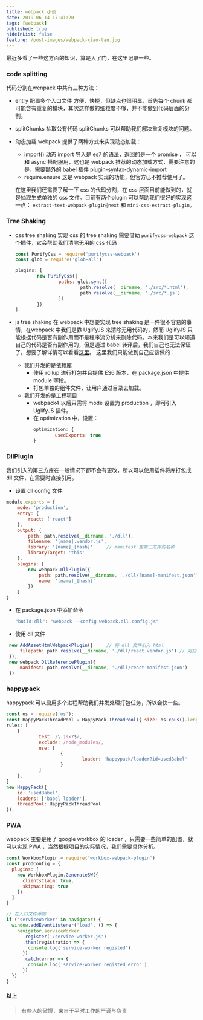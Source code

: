 ```yaml
---
title: webpack 小谈
date: 2019-06-14 17:41:20
tags: [webpack]
published: true
hideInList: false
feature: /post-images/webpack-xiao-tan.jpg
---
```

最近多看了一些这方面的知识，算是入了门，在这里记录一些。

### code splitting

代码分割在wenpack 中共有三种方法：

* entry 配置多个入口文件
	方便，快捷，但缺点也很明显，首先每个 chunk 都可能含有重复的模块，其次这样做的细粒度不够，并不能做到代码层面的分割。
		
* splitChunks 抽取公有代码
	splitChunks 可以帮助我们解决重复模块的问题。
		
* 动态加载
	webpack 提供了两种方式来实现动态加载：
	* import()
		动态 import 导入是 es7 的语法，返回的是一个 promise ， 可以和 async 搭配服用，这也是 webpack 推荐的动态加载方式，需要注意的是，需要额外的 babel 插件 plugin-syntax-dynamic-import
	* require.ensure
		这是 webpack 实现的功能，但官方已不推荐使用了。
		
	在这里我们还需要了解一下 css 的代码分割，在 css 层面目前能做到的，就是抽取生成单独的 css 文件。目前有两个plugin 可以帮助我们很好的实现这一点： `extract-text-webpack-plugin@next` 和 `mini-css-extract-plugin`。
	
### Tree Shaking

* css tree shaking
实现 css 的 tree shaking 需要借助 `purifycss-webpack` 这个插件，它会帮助我们清除无用的 css 代码

	```javascript
	const PurifyCss = require('purifycss-webpack')
	const glob = require('glob-all')

	plugins: [
			new PurifyCss({
					paths: glob.sync([
							path.resolve(__dirname, './src/*.html'),
							path.resolve(__dirname, './src/*.js')
					])
			})
	]
	```
	
* js tree shaking
在 webpack 中想要实现 tree shaking 是一件很不容易的事情，在webpack 中我们是靠 UglifyJS 来清除无用代码的，然而 UglifyJS 只能根据代码是否有副作用而不是程序流分析来删除代码。本来我们是可以知道自己的代码是否有副作用的，但是通过 babel 转译后，我们自己也无法保证了。想要了解详情可以看看[这里](https://juejin.im/post/5a5652d8f265da3e497ff3de)。
	这里我们只能做到自己应该做的：
	* 我们开发的是依赖库
		* 使用 rollup 进行打包并且提供 ES6 版本，在 package.json 中提供 module 字段。
		* 打包单独的组件文件，让用户通过目录去加载。
	* 我们开发的是工程项目
		* webpack4 以后只需将 mode 设置为 production ，即可引入 UglifyJS 插件。
		* 在 optimization 中，设置：
			```javascript
			optimization: {
					usedExports: true
			}
			```
		
### DllPlugin

我们引入的第三方库在一般情况下都不会有更改，所以可以使用插件将库打包成 dll 文件，在需要时直接引用。
* 设置 dll config 文件
```javascript
module.exports = {
	mode: 'production',
	entry: {
		react: ['react']
	},
	output: {
		path: path.resolve(__dirname, './dll'),
		filename: '[name].vendor.js',
		library: '[name]_[hash]'     // manifest 里第三方库的名称
		libraryTarget: 'this'
	},
	plugins: [
		new webpack.DllPlugin({
			path: path.resolve(__dirname, './dll/[name]-manifest.json'),
			name: '[name]_[hash]'
		})
	]
}
```

* 在 package.json 中添加命令
	```javascript
	"build:dll": "webpack --config webpack.dll.config.js"
	```
	
* 使用 dll 文件
```javascript
 new AddAssetHtmlWebpackPlugin({     // 将 dll 文件引入 html
	 filepath: path.resolve(__dirname, './dll/react.vendor.js') // 对应的 dll 文件路径
 }),
 new webpack.DllReferencePlugin({
	 manifest: path.resolve(__dirname, './dll/react-manifest.json')
 })
```

### happypack

happypack 可以启用多个进程帮助我们并发处理打包任务，所以会快一些。

```javascript
const os = require('os');
const HappyPackThreadPool = HappyPack.ThreadPool({ size: os.cpus().length });
rules: [
	{
			test: /\.jsx?$/,
			exclude: /node_modules/,
			use: [
					{
							loader: 'happypack/loader?id=usedBabel'
					}
			]
	},
]
new HappyPack({
	id: 'usedBabel',
	loaders: ['babel-loader'],
	threadPool: HappyPackThreadPool
}),
```

### PWA

webpack 主要是用了 google workbox 的 loader ，只需要一些简单的配置，就可以实现 PWA ，当然根据项目的实际情况，我们需要具体分析。

```javascript
const WorkboxPlugin = require('workbox-webpack-plugin')
const prodConfig = {
  plugins: [
    new WorkboxPlugin.GenerateSW({
      clientsClaim: true,
      skipWaiting: true
    })
  ]
}

// 在入口文件添加
if ('serviceWorker' in navigator) {
  window.addEventListener('load', () => {
    navigator.serviceWorker
      .register('/service-worker.js')
      .then(registration => {
        console.log('service-worker registed')
      })
      .catch(error => {
        console.log('service-worker registed error')
      })
  })
}
```

#### 以上

> 有些人的傲慢，来自于平时工作的严谨与负责




